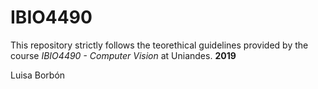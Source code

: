 # IBIO4490
This repository strictly follows the teorethical guidelines provided by the course *IBIO4490 - Computer Vision* at Uniandes. **2019**

Luisa Borbón 
